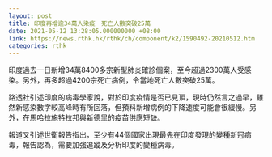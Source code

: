 ```yaml
---
layout: post
title: 印度再增逾34萬人染疫　死亡人數突破25萬
date: 2021-05-12 13:28:05.000000000 +08:00
link: https://news.rthk.hk/rthk/ch/component/k2/1590492-20210512.htm
categories: rthk
---
```


印度過去一日新增34萬8400多宗新型肺炎確診個案，至今超過2300萬人受感染。另外，再多超過4200宗死亡病例，令當地死亡人數突破25萬。

路透社引述印度的病毒學家說，對於印度疫情是否已見頂，現時仍然言之過早，雖然新感染數字較高峰時有所回落，但預料新增病例的下降速度可能會很緩慢。另外，在馬哈拉施特拉邦與新德里的疫苗供應短缺。 

報道又引述世衛報告指出，至少有44個國家出現最先在印度發現的變種新冠病毒，報告認為，需要加強追蹤及分析印度的變種病毒。
